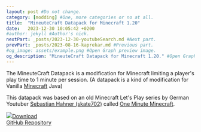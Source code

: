 ```yaml
---
layout: post #Do not change.
category: [modding] #One, more categories or no at all.
title:  "MineuteCraft Datapack for Minecraft 1.20"
date:   2023-12-30 10:05:42 +0200
#author: jekyll #Author's nick.
nextPart: _posts/2023-12-30-youtubeSearch.md #Next part.
prevPart: _posts/2023-08-16-kaprekar.md #Previous part.
#og_image: assets/example.png #Open Graph preview image.
og_description: "MineuteCraft Datapack for Minecraft 1.20." #Open Graph description.
---
```


The MineuteCraft Datapack is a modification for Minecraft limiting a player's play time to 1 minute per session. (A datapack is a kind of modification for Vanilla [Minecraft](https://minecraft.com) Java)

This datapack was based on an old Minecraft Let's Play series by German Youtuber [Sebastian Hahner (skate702)](https://www.youtube.com/@skate702) called [One Minute Minecraft](https://www.youtube.com/playlist?list=PL9oBXB6tQnlXfSO9Wg38rjc3jzFhGJi9).

<div class='sx-button'>
  <a href='https://modrinth.com/datapack/mineutecraft' class='sx-button__content red'>
    <img src='/assets/img/icons/down_arrow.svg'/>Download
  </a>
</div>

<div class='sx-button'>
  <a href='https://github.com/SpeedyNurBesser/MineuteCraft' class='sx-button__content blue'>
    GitHub Repository
  </a>
</div>